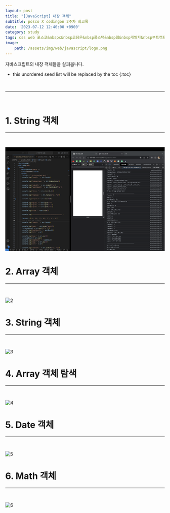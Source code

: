 ```yaml
---
layout: post
title: "[JavaScript] 내장 객체"
subtitle: posco X codingon 2주차 회고록
date: '2023-07-12 12:40:00 +0900'
category: study
tags: css web 포스코&nbspx&nbsp코딩온&nbsp풀스택&nbsp웹&nbsp개발자&nbsp부트캠프&nbsp8기
image:
    path: /assets/img/web/javascript/logo.png
---
```


자바스크립트의 내장 객체들을 살펴봅니다.<br>

<!--more-->

* this unordered seed list will be replaced by the toc
{:toc}
<br>



---
<br>

# 1. String 객체
---
<br>

![1](/assets/img/web/javascript/2023-07-12-[JavaScript]_내장_객체/1.png)
<br>



# 2. Array 객체
---
<br>

![2](/assets/img/web/javascript/2023-07-12-[JavaScript]/2.png)
<br>




# 3. String 객체  
---
<br>

![3](/assets/img/web/javascript/2023-07-12-[JavaScript]/3.png)
<br>



# 4. Array 객체 탐색
---
<br>

![4](/assets/img/web/javascript/2023-07-12-[JavaScript]/4.png)
<br>




# 5. Date 객체
---
<br>

![5](/assets/img/web/javascript/2023-07-12-[JavaScript]/5.png)
<br>



# 6. Math 객체
---
<br>

![6](/assets/img/web/javascript/2023-07-12-[JavaScript]/6.png)
<br>


